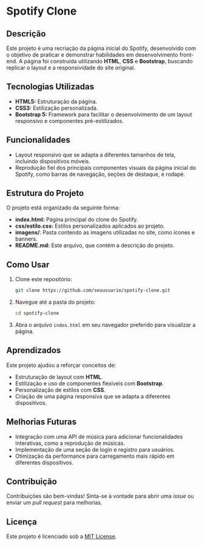 # Spotify Clone

## Descrição
Este projeto é uma recriação da página inicial do Spotify, desenvolvido com o objetivo de praticar e demonstrar habilidades em desenvolvimento front-end. A página foi construída utilizando **HTML**, **CSS** e **Bootstrap**, buscando replicar o layout e a responsividade do site original.

## Tecnologias Utilizadas
- **HTML5:** Estruturação da página.
- **CSS3:** Estilização personalizada.
- **Bootstrap 5:** Framework para facilitar o desenvolvimento de um layout responsivo e componentes pré-estilizados.

## Funcionalidades
- Layout responsivo que se adapta a diferentes tamanhos de tela, incluindo dispositivos móveis.
- Reprodução fiel dos principais componentes visuais da página inicial do Spotify, como barras de navegação, seções de destaque, e rodapé.

## Estrutura do Projeto
O projeto está organizado da seguinte forma:
- **index.html:** Página principal do clone do Spotify.
- **css/estilo.css:** Estilos personalizados aplicados ao projeto.
- **imagens/**: Pasta contendo as imagens utilizadas no site, como ícones e banners.
- **README.md:** Este arquivo, que contém a descrição do projeto.

## Como Usar
1. Clone este repositório:
    ```bash
    git clone https://github.com/seuusuario/spotify-clone.git
    ```
2. Navegue até a pasta do projeto:
    ```bash
    cd spotify-clone
    ```
3. Abra o arquivo `index.html` em seu navegador preferido para visualizar a página.

## Aprendizados
Este projeto ajudou a reforçar conceitos de:
- Estruturação de layout com **HTML**.
- Estilização e uso de componentes flexíveis com **Bootstrap**.
- Personalização de estilos com **CSS**.
- Criação de uma página responsiva que se adapta a diferentes dispositivos.

## Melhorias Futuras
- Integração com uma API de música para adicionar funcionalidades interativas, como a reprodução de músicas.
- Implementação de uma seção de login e registro para usuários.
- Otimização da performance para carregamento mais rápido em diferentes dispositivos.

## Contribuição
Contribuições são bem-vindas! Sinta-se à vontade para abrir uma *issue* ou enviar um *pull request* para melhorias.

## Licença
Este projeto é licenciado sob a [MIT License](LICENSE).
